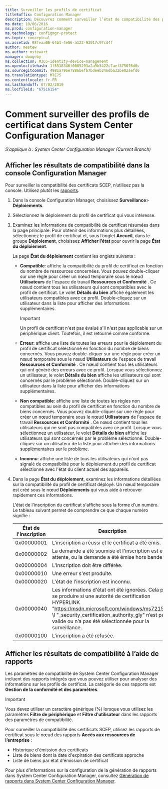 ```yaml
---
title: Surveiller les profils de certificat
titleSuffix: Configuration Manager
description: Découvrez comment surveiller l’état de compatibilité des profils de certificat System Center Configuration Manager.
ms.date: 10/06/2016
ms.prod: configuration-manager
ms.technology: configmgr-protect
ms.topic: conceptual
ms.assetid: 98feaa06-64b1-4e86-a122-93017c97cd4f
author: mestew
ms.author: mstewart
manager: dougeby
ms.collection: M365-identity-device-management
ms.openlocfilehash: 1f5518346f0085293a2a9b5422c7aef375076d0c
ms.sourcegitcommit: 4981a796e7886befb7bdeeb346dba32be82aefd6
ms.translationtype: MTE75
ms.contentlocale: fr-FR
ms.lasthandoff: 07/02/2019
ms.locfileid: "67516154"
---
```

# <a name="how-to-monitor-certificate-profiles-in-system-center-configuration-manager"></a>Comment surveiller des profils de certificat dans System Center Configuration Manager

*S’applique à : System Center Configuration Manager (Current Branch)*


##  <a name="view-compliance-results-in-the-configuration-manager-console"></a>Afficher les résultats de compatibilité dans la console Configuration Manager  

Pour surveiller la compatibilité des certificats SCEP, n’utilisez pas la console. Utilisez plutôt les [rapports](#view-compliance-results-by-using-reports). 

1. Dans la console Configuration Manager, choisissez **Surveillance**>  **Déploiements**.  

2. Sélectionnez le déploiement du profil de certificat qui vous intéresse.  

3. Examinez les informations de compatibilité de certificat résumées dans la page principale. Pour obtenir des informations plus détaillées, sélectionnez le profil de certificat et, sous l’onglet **Accueil**, dans le groupe **Déploiement**, choisissez **Afficher l’état** pour ouvrir la page **État du déploiement**.  

    La page **État du déploiement** contient les onglets suivants :  

   -   **Compatible**: affiche la compatibilité du profil de certificat en fonction du nombre de ressources concernées. Vous pouvez double-cliquer sur une règle pour créer un nœud temporaire sous le nœud **Utilisateurs** de l'espace de travail **Ressources et Conformité** . Ce nœud contient tous les utilisateurs qui sont compatibles avec le profil de certificat. Le volet **Détails du bien** affiche également les utilisateurs compatibles avec ce profil. Double-cliquez sur un utilisateur dans la liste pour afficher des informations supplémentaires.  

       > [!IMPORTANT]  
       >  Un profil de certificat n'est pas évalué s'il n'est pas applicable sur un périphérique client. Toutefois, il est retourné comme conforme.  

   -   **Erreur**: affiche une liste de toutes les erreurs pour le déploiement du profil de certificat sélectionné en fonction du nombre de biens concernés. Vous pouvez double-cliquer sur une règle pour créer un nœud temporaire sous le nœud **Utilisateurs** de l'espace de travail **Ressources et Conformité** . Ce nœud contient tous les utilisateurs qui ont généré des erreurs avec ce profil. Lorsque vous sélectionnez un utilisateur, le volet **Détails du bien** affiche les utilisateurs qui sont concernés par le problème sélectionné. Double-cliquez sur un utilisateur dans la liste pour afficher des informations supplémentaires.  

   -   **Non compatible**: affiche une liste de toutes les règles non compatibles au sein du profil de certificat en fonction du nombre de biens concernés. Vous pouvez double-cliquer sur une règle pour créer un nœud temporaire sous le nœud **Utilisateurs** de l'espace de travail **Ressources et Conformité** . Ce nœud contient tous les utilisateurs qui ne sont pas compatibles avec ce profil. Lorsque vous sélectionnez un utilisateur, le volet **Détails du bien** affiche les utilisateurs qui sont concernés par le problème sélectionné. Double-cliquez sur un utilisateur de la liste pour afficher des informations supplémentaires sur le problème.  

   -   **Inconnu**: affiche une liste de tous les utilisateurs qui n'ont pas signalé de compatibilité pour le déploiement du profil de certificat sélectionné avec l'état du client actuel des appareils.  

4. Dans la page **État du déploiement**, examinez les informations détaillées sur la compatibilité du profil de certificat déployé. Un nœud temporaire est créé sous le nœud **Déploiements** qui vous aide à retrouver rapidement ces informations.  

    L'état de l'inscription du certificat s'affiche sous la forme d'un numéro. Le tableau suivant permet de comprendre ce que chaque numéro signifie :  


   | État de l'inscription |                                                                                                                   Description                                                                                                                   |
   |-------------------|-------------------------------------------------------------------------------------------------------------------------------------------------------------------------------------------------------------------------------------------------|
   |    0x00000001     |                                                                                         L'inscription a réussi et le certificat a été émis.                                                                                          |
   |    0x00000002     |                                                                    La demande a été soumise et l'inscription est en attente, ou la demande a été émise hors bande.                                                                    |
   |    0x00000004     |                                                                                                          L'inscription doit être différée.                                                                                                           |
   |    0x00000010     |                                                                                                               Une erreur s'est produite.                                                                                                                |
   |    0x00000020     |                                                                                                        L'état de l'inscription est inconnu.                                                                                                        |
   |    0x00000040     | Les informations d'état ont été ignorées. Cela peut se produire si une autorité de certification HYPERLINK "<https://msdn.microsoft.com/windows/ms721572>" \l "_security_certification_authority_gly" n’est pas valide ou n’a pas été sélectionnée pour la surveillance. |
   |    0x00000100     |                                                                                                           L'inscription a été refusée.                                                                                                           |

##  <a name="view-compliance-results-by-using-reports"></a>Afficher les résultats de compatibilité à l’aide de rapports

 Les paramètres de compatibilité de System Center Configuration Manager incluent des rapports intégrés que vous pouvez utiliser pour analyser des informations sur les profils de certificat. La catégorie de ces rapports est **Gestion de la conformité et des paramètres**.  

> [!IMPORTANT]  
>  Vous devez utiliser un caractère générique (%) lorsque vous utilisez les paramètres **Filtre de périphérique** et **Filtre d'utilisateur** dans les rapports des paramètres de compatibilité.  

Pour surveiller la compatibilité des certificats SCEP, utilisez les rapports de certificat sous le nœud des rapports **Accès aux ressources de l’entreprise** :  

 -   Historique d'émission des certificats  
 -   Liste de biens dont la date d'expiration des certificats approche  
 -   Liste de biens par état d'émission de certificat  



 Pour plus d’informations sur la configuration de la génération de rapports dans System Center Configuration Manager, consultez [Génération de rapports dans System Center Configuration Manager](../../core/servers/manage/reporting.md).  
